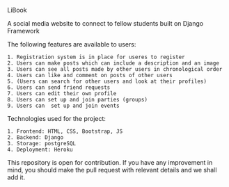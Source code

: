 LiBook

A social media website to connect to fellow students built on Django Framework

The following features are available to users:

	1. Registration system is in place for useres to register
	2. Users can make posts which can include a description and an image
	3. Users can see all posts made by other users in chronological order
	4. Users can like and comment on posts of other users
	5. (Users can search for other users and look at their profiles)
	6. Users can send friend requests
	7. Users can edit their own profile
	8. Users can set up and join parties (groups)
	9. Users can  set up and join events
	


Technologies used for the project:

	1. Frontend: HTML, CSS, Bootstrap, JS
	2. Backend: Django
	3. Storage: postgreSQL
	4. Deployment: Heroku


This repository is open for contribution. If you have any improvement in mind, you should make the pull request with relevant details and we shall add it.
